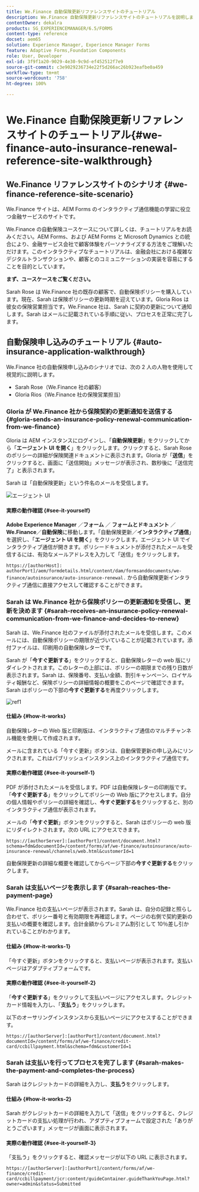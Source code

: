 ```yaml
---
title: We.Finance 自動保険更新リファレンスサイトのチュートリアル
description: We.Finance 自動保険更新リファレンスサイトのチュートリアルを説明します。
contentOwner: dekalra
products: SG_EXPERIENCEMANAGER/6.5/FORMS
content-type: reference
docset: aem65
solution: Experience Manager, Experience Manager Forms
feature: Adaptive Forms,Foundation Components
role: User, Developer
exl-id: 3f9f1a20-9029-4e30-9c9d-ef452512f7e9
source-git-commit: c3e9029236734e22f5d266ac26b923eafbe0a459
workflow-type: tm+mt
source-wordcount: '758'
ht-degree: 100%

---
```


# We.Finance 自動保険更新リファレンスサイトのチュートリアル{#we-finance-auto-insurance-renewal-reference-site-walkthrough}

## We.Finance リファレンスサイトのシナリオ  {#we-finance-reference-site-scenario}

We.Finance サイトは、AEM Forms のインタラクティブ通信機能の学習に役立つ金融サービスのサイトです。

We.Finance の自動保険ユースケースについて詳しくは、チュートリアルをお読みください。AEM Forms、および AEM Forms と Microsoft Dynamics との統合により、金融サービス会社で顧客体験をパーソナライズする方法をご理解いただけます。このインタラクティブなチュートリアルは、金融会社における複雑なデジタルトランザクションや、顧客とのコミュニケーションの実装を容易にすることを目的としています。

**まず、ユースケースをご覧ください。**

Sarah Rose は We.Finance 社の既存の顧客で、自動保険ポリシーを購入しています。現在、Sarah は保険ポリシーの更新時期を迎えています。Gloria Rios は彼女の保険営業担当です。We.Finance 社は、Sarah に契約の更新について通知します。Sarah はメールに記載されている手順に従い、プロセスを正常に完了します。

## 自動保険申し込みのチュートリアル {#auto-insurance-application-walkthrough}

We.Finance 社の自動保険申し込みのシナリオでは、次の 2 人の人物を使用して視覚的に説明します。

* Sarah Rose（We.Finance 社の顧客）
* Gloria Rios（We.Finance 社の保険営業担当）

### Gloria が We.Finance 社から保険契約の更新通知を送信する {#gloria-sends-an-insurance-policy-renewal-communication-from-we-finance}

Gloria は AEM インスタンスにログインし、「**自動保険更新**」をクリックしてから「**エージェント UI を開く**」をクリックします。クリックすると、Sarah Rose のポリシーの詳細が保険関連ドキュメントに表示されます。Gloria が「**送信**」をクリックすると、画面に「送信開始」メッセージが表示され、数秒後に「送信完了」と表示されます。

Sarah は「自動保険更新」という件名のメールを受信します。

![エージェント UI](assets/agent_ui_email_new.png)

#### 実際の動作確認 {#see-it-yourself}

**Adobe Experience Manager** ／**フォーム** ／ **フォームとドキュメント** ／**We.Finance**／**自動保険**&#x200B;に移動します。「自動保険更新／**インタラクティブ通信**」を選択し、「**エージェント UI を開く**」をクリックします。エージェント UI でインタラクティブ通信が開きます。ポリシードキュメントが添付されたメールを受信するには、有効なメールアドレスを入力して「送信」をクリックします。

`https://[authorHost]: authorPort]/aem/formdetails.html/content/dam/formsanddocuments/we-finance/autoinsurance/auto-insurance-renewal.` から自動保険更新インタラクティブ通信に直接アクセスして確認することができます。

### Sarah は We.Finance 社から保険ポリシーの更新通知を受信し、更新を決めます {#sarah-receives-an-insurance-policy-renewal-communication-from-we-finance-and-decides-to-renew}

Sarah は、We.Finance 社のファイルが添付されたメールを受信します。このメールには、自動保険ポリシーの期限が近づいていることが記載されています。添付ファイルは、印刷用の自動保険レターです。

Sarah が「**今すぐ更新する**」をクリックすると、自動保険レターの web 版にリダイレクトされます。このレターの上部には、ポリシーの期限までの残り日数が表示されます。Sarah は、保険番号、支払い金額、割引キャンペーン、ロイヤルティ報酬など、保険ポリシーの詳細情報の概要をこのページで確認できます。Sarah はポリシーの下部の&#x200B;**今すぐ更新する**&#x200B;を再度クリックします。

![ref1](assets/ref1.png)

#### 仕組み {#how-it-works}

自動保険レターの Web 版と印刷版は、インタラクティブ通信のマルチチャンネル機能を使用して作成されます。

メールに含まれている「今すぐ更新」ボタンは、自動保管更新の申し込みにリンクされます。これはパブリッシュインスタンス上のインタラクティブ通信です。

#### 実際の動作確認 {#see-it-yourself-1}

PDF が添付されたメールを受信します。PDF は自動保険レターの印刷版です。「**今すぐ更新する**」をクリックしてポリシーの Web 版にアクセスします。自分の個人情報やポリシーの詳細を確認し、**今すぐ更新する**&#x200B;をクリックすると、別のインタラクティブ通信が表示されます。

メールの「**今すぐ更新**」ボタンをクリックすると、Sarah はポリシーの web 版にリダイレクトされます。次の URL にアクセスできます。

`https://[authorServer]:[authorPort]/content/document.html?schema=fdm&documentId=/content/forms/af/we-finance/autoinsurance/auto-insurance-renewal/channels/web.html&customerId=1`

自動保険更新の詳細な概要を確認してからページ下部の&#x200B;**今すぐ更新する**&#x200B;をクリックします。

### Sarah は支払いページを表示します {#sarah-reaches-the-payment-page}

We.Finance 社の支払いページが表示されます。Sarah は、自分の記録と照らし合わせて、ポリシー番号と有効期限を再確認します。ページの右側で契約更新の支払いの概要を確認します。合計金額からプレミアム割引として 10％差し引かれていることがわかります。

#### 仕組み {#how-it-works-1}

「今すぐ更新」ボタンをクリックすると、支払いページが表示されます。支払いページはアダプティブフォームです。

#### 実際の動作確認 {#see-it-yourself-2}

「**今すぐ更新する**」をクリックして支払いページにアクセスします。クレジットカード情報を入力し、「**支払う**」をクリックします。

以下のオーサリングインスタンスから支払いページにアクセスすることができます。

`https://[authorServer]:[authorPort]/content/document.html?documentId=/content/forms/af/we-finance/credit-card/ccbillpayment.html&schema=fdm&customerId=1`

### Sarah は支払いを行ってプロセスを完了します {#sarah-makes-the-payment-and-completes-the-process}

Sarah はクレジットカードの詳細を入力し、**支払う**&#x200B;をクリックします。

#### 仕組み {#how-it-works-2}

Sarah がクレジットカードの詳細を入力して「送信」をクリックすると、クレジットカードの支払い処理が行われ、アダプティブフォームで設定された「ありがとうございます」メッセージが画面に表示されます。

#### 実際の動作確認 {#see-it-yourself-3}

「支払う」をクリックすると、確認メッセージが以下の URL に表示されます。

`https://[authorServer]:[authorPort]/content/forms/af/we-finance/credit-card/ccbillpayment/jcr:content/guideContainer.guideThankYouPage.html?owner=admin&status=Submitted`
